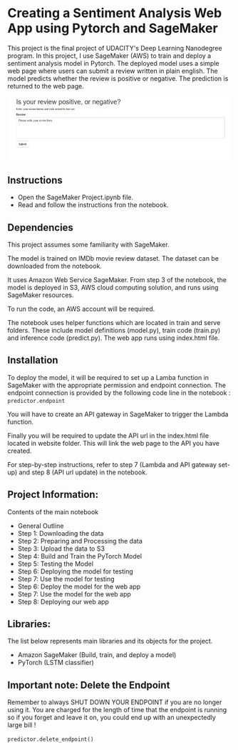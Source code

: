 # Creating a Sentiment Analysis Web App using Pytorch and SageMaker #

This project is the final project of UDACITY's Deep Learning Nanodegree program.
In this project, I use SageMaker (AWS) to train and deploy a sentiment analysis model in Pytorch.
The deployed model uses a simple web page where users can submit a review written in plain english. The model predicts whether the review is positive or negative. The prediction is returned to the web page.

![](/website/webpage.PNG)

## Instructions

- Open the SageMaker Project.ipynb file.
- Read and follow the instructions fron the notebook.


## Dependencies ##
This project assumes some familiarity with SageMaker.

The model is trained on IMDb movie review dataset. The dataset can be downloaded from the notebook.

It uses Amazon Web Service SageMaker. From step 3 of the notebook, the model is deployed in S3, AWS cloud computing solution, and runs using SageMaker resources.

To run the code, an AWS account will be required.

The notebook uses helper functions which are located in train and serve folders. These include model definitions (model.py), train code (train.py) and inference code (predict.py).
The web app runs using index.html file. 

## Installation ##
To deploy the model, it will be required to set up a Lamba function in SageMaker with the appropriate permission and endpoint connection. The endpoint connection is provided by the following code line in the notebook :
`predictor.endpoint`

You will have to create an API gateway in SageMaker to trigger the Lambda function.

Finally you will be required to update the API url in the index.html file located in website folder. This will link the web page to the API you have created.

For step-by-step instructions, refer to step 7 (Lambda and API gateway set-up) and step 8 (API url update) in the notebook.


## Project Information: ##
Contents of the main notebook
- General Outline
- Step 1: Downloading the data
- Step 2: Preparing and Processing the data
- Step 3: Upload the data to S3
- Step 4: Build and Train the PyTorch Model
- Step 5: Testing the Model
- Step 6: Deploying the model for testing
- Step 7: Use the model for testing
- Step 6: Deploy the model for the web app
- Step 7: Use the model for the web app
- Step 8: Deploying our web app

## Libraries: ##
The list below represents main libraries and its objects for the project.
- Amazon SageMaker (Build, train, and deploy a model)
- PyTorch (LSTM classifier)

## Important note: Delete the Endpoint ##
Remember to always SHUT DOWN YOUR ENDPOINT if you are no longer using it. You are charged for the length of time that the endpoint is running so if you forget and leave it on, you could end up with an unexpectedly large bill !

`predictor.delete_endpoint() `
